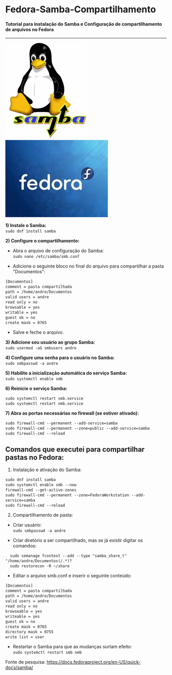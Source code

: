 # Fedora-Samba-Compartilhamento
#### **Tutorial para instalação do Samba e Configuração de compartilhamento de arquivos no Fedora**
---

<img src="/imagens/samba.png">      <img src="/imagens/fedora.png">

**1) Instale o Samba:**</br>
   `sudo dnf install samba`
   
**2) Configure o compartilhamento:**</br>
   - Abra o arquivo de configuração do Samba:</br>
   `sudo nano /etc/samba/smb.conf`

   - Adicione o seguinte bloco no final do arquivo para compartilhar a pasta "Documentos":

 ```
[Documentos]
comment = pasta compartilhada
path = /home/andre/Documentos
valid users = andre
read only = no
browsable = yes
writable = yes
guest ok = no
create mask = 0765
```

- Salve e feche o arquivo.

**3) Adicione seu usuário ao grupo Samba:**</br>
   `sudo usermod -aG smbusers andre`
   
**4) Configure uma senha para o usuário no Samba:**</br>
  `sudo smbpasswd -a andre`

**5) Habilite a inicialização automática do serviço Samba:**</br>
   `sudo systemctl enable smb`

**6) Reinicie o serviço Samba:**</br>
  ```
  sudo systemctl restart smb.service
  sudo systemctl restart nmb.service
```

**7) Abra as portas necessárias no firewall (se estiver ativado):**</br>
  ```
sudo firewall-cmd --permanent --add-service=samba
sudo firewall-cmd --permanent --zone=public --add-service=samba
sudo firewall-cmd --reload
```

## **Comandos que executei para compartilhar pastas no Fedora:**

1) Instalação e ativação do Samba:</br>
```
sudo dnf install samba
sudo systemctl enable smb --now
firewall-cmd --get-active-zones
sudo firewall-cmd --permanent --zone=FedoraWorkstation --add-service=samba
sudo firewall-cmd --reload
```

2) Compartilhamento de pasta:

 - Criar usuário:</br>
   ``sudo smbpasswd -a andre``
   
 - Criar diretório a ser compartilhado, mas se já existir digitar os comandos:</br>
 ```
   sudo semanage fcontext --add --type "samba_share_t" "/home/andre/Documentos(/.*)?
   sudo restorecon -R ~/share
```
  
 - Editar o arquivo smb.conf e inserir o seguinte conteúdo:</br>
```
[Documentos]
comment = pasta compartilhada
path = /home/andre/Documentos
valid users = andre
read only = no
browseable = yes
writeable = yes
guest ok = no
create mask = 0765
directory mask = 0755
write list = user
```
        
- Restartar o Samba para que as mudanças surtam efeito:</br>
 ``sudo systemctl restart smb nmb``
 
 Fonte de pesquisa: https://docs.fedoraproject.org/en-US/quick-docs/samba/


